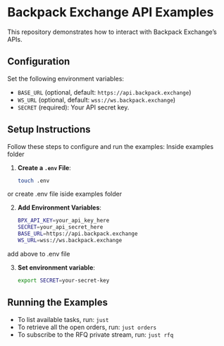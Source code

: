 # Backpack Exchange API Examples

This repository demonstrates how to interact with Backpack Exchange’s APIs.

## Configuration

Set the following environment variables:

- `BASE_URL` (optional, default: `https://api.backpack.exchange`)
- `WS_URL` (optional, default: `wss://ws.backpack.exchange`)
- `SECRET` (required): Your API secret key.

## Setup Instructions

Follow these steps to configure and run the examples: Inside examples folder

1. **Create a `.env` File**:
   ```bash
   touch .env

or create .env file iside examples folder

2. **Add Environment Variables**:
    ```bash
    BPX_API_KEY=your_api_key_here
    SECRET=your_api_secret_here
    BASE_URL=https://api.backpack.exchange
    WS_URL=wss://ws.backpack.exchange

add above to .env file

3. **Set environment variable**:
   ```bash
   export SECRET=your-secret-key

## Running the Examples

- To list available tasks, run: `just`
- To retrieve all the open orders, run: `just orders`
- To subscribe to the RFQ private stream, run: `just rfq`

